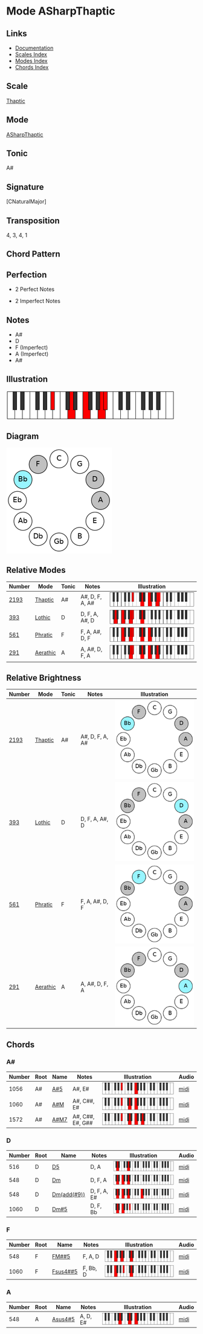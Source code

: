 # Mode ASharpThaptic

## Links

- [Documentation](README.md)
- [Scales Index](Scales.md)
- [Modes Index](Modes.md)
- [Chords Index](Chords.md)

## Scale

[Thaptic](ScaleThaptic.md)

## Mode

[ASharpThaptic](ModeASharpThaptic.md)

## Tonic

A#

## Signature

[CNaturalMajor]

## Transposition

4, 3, 4, 1

## Chord Pattern



## Perfection

 - 2 Perfect Notes

 - 2 Imperfect Notes

## Notes

- A#
- D
- F (Imperfect)
- A (Imperfect)
- A#

## Illustration

![ASharpThaptic](ModeASharpThaptic.png)

## Diagram

![ASharpThaptic](CircleModeASharpThaptic.png)

## Relative Modes

| Number | Mode | Tonic | Notes | Illustration |
|--------|------|-------|-------|--------------|
| [2193](https://ianring.com/musictheory/scales/2193) | [Thaptic](ModeThaptic.md) | A# | A#, D, F, A, A# | ![ASharpThaptic](ModeASharpThaptic.png) |
| [393](https://ianring.com/musictheory/scales/393) | [Lothic](ModeLothic.md) | D | D, F, A, A#, D | ![DNaturalLothic](ModeDNaturalLothic.png) |
| [561](https://ianring.com/musictheory/scales/561) | [Phratic](ModePhratic.md) | F | F, A, A#, D, F | ![FNaturalPhratic](ModeFNaturalPhratic.png) |
| [291](https://ianring.com/musictheory/scales/291) | [Aerathic](ModeAerathic.md) | A | A, A#, D, F, A | ![ANaturalAerathic](ModeANaturalAerathic.png) |
## Relative Brightness

| Number | Mode | Tonic | Notes | Illustration |
|--------|------|-------|-------|--------------|
| [2193](https://ianring.com/musictheory/scales/2193) | [Thaptic](ModeThaptic.md) | A# | A#, D, F, A, A# | ![ASharpThaptic](CircleModeASharpThaptic.png) |
| [393](https://ianring.com/musictheory/scales/393) | [Lothic](ModeLothic.md) | D | D, F, A, A#, D | ![DNaturalLothic](CircleModeDNaturalLothic.png) |
| [561](https://ianring.com/musictheory/scales/561) | [Phratic](ModePhratic.md) | F | F, A, A#, D, F | ![FNaturalPhratic](CircleModeFNaturalPhratic.png) |
| [291](https://ianring.com/musictheory/scales/291) | [Aerathic](ModeAerathic.md) | A | A, A#, D, F, A | ![ANaturalAerathic](CircleModeANaturalAerathic.png) |

## Chords

### A#

| Number | Root | Name | Notes | Illustration | Audio |
|--------|------|------|-------|--------------|-------|
| 1056 | A# | [A#5](ChordASharpPowerChord.md) | A#, E# | ![A#5](ChordASharpPowerChordRootPosition.png) | [midi](ChordASharpPowerChordRootPosition.mid) |
| 1060 | A# | [A#M](ChordASharpMajor.md) | A#, C##, E# | ![A#M](ChordASharpMajorRootPosition.png) | [midi](ChordASharpMajorRootPosition.mid) |
| 1572 | A# | [A#M7](ChordASharpMajorSeventh.md) | A#, C##, E#, G## | ![A#M7](ChordASharpMajorSeventhRootPosition.png) | [midi](ChordASharpMajorSeventhRootPosition.mid) |

### D

| Number | Root | Name | Notes | Illustration | Audio |
|--------|------|------|-------|--------------|-------|
| 516 | D | [D5](ChordDNaturalPowerChord.md) | D, A | ![D5](ChordDNaturalPowerChordRootPosition.png) | [midi](ChordDNaturalPowerChordRootPosition.mid) |
| 548 | D | [Dm](ChordDNaturalMinor.md) | D, F, A | ![Dm](ChordDNaturalMinorRootPosition.png) | [midi](ChordDNaturalMinorRootPosition.mid) |
| 548 | D | [Dm(add(#9))](ChordDNaturalMinorAddSharpNinth.md) | D, F, A, E# | ![Dm(add(#9))](ChordDNaturalMinorAddSharpNinthRootPosition.png) | [midi](ChordDNaturalMinorAddSharpNinthRootPosition.mid) |
| 1060 | D | [Dm#5](ChordDNaturalMinorSharpFifth.md) | D, F, Bb | ![Dm#5](ChordDNaturalMinorSharpFifthRootPosition.png) | [midi](ChordDNaturalMinorSharpFifthRootPosition.mid) |

### F

| Number | Root | Name | Notes | Illustration | Audio |
|--------|------|------|-------|--------------|-------|
| 548 | F | [FM##5](ChordFNaturalMajorDoubleSharpFifth.md) | F, A, D | ![FM##5](ChordFNaturalMajorDoubleSharpFifthRootPosition.png) | [midi](ChordFNaturalMajorDoubleSharpFifthRootPosition.mid) |
| 1060 | F | [Fsus4##5](ChordFNaturalSuspendedFourthDoubleSharpFifth.md) | F, Bb, D | ![Fsus4##5](ChordFNaturalSuspendedFourthDoubleSharpFifthRootPosition.png) | [midi](ChordFNaturalSuspendedFourthDoubleSharpFifthRootPosition.mid) |

### A

| Number | Root | Name | Notes | Illustration | Audio |
|--------|------|------|-------|--------------|-------|
| 548 | A | [Asus4#5](ChordANaturalSuspendedFourthSharpFifth.md) | A, D, E# | ![Asus4#5](ChordANaturalSuspendedFourthSharpFifthRootPosition.png) | [midi](ChordANaturalSuspendedFourthSharpFifthRootPosition.mid) |

